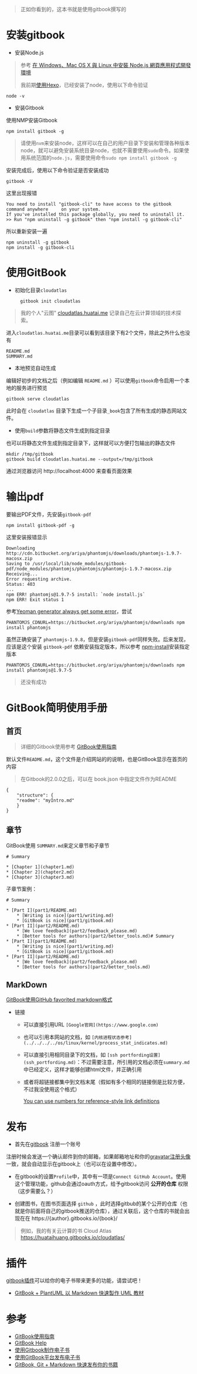 > 正如你看到的，这本书就是使用gitbook撰写的

# 安装gitbook

* 安装Node.js

> 参考 [在 Windows、Mac OS X 與 Linux 中安裝 Node.js 網頁應用程式開發環境](http://www.gtwang.org/2013/12/install-node-js-in-windows-mac-os-x-linux.html)
>
> 我前期[使用Hexo](再次使用hexo撰写博客)，已经安装了node，使用以下命令验证

    node -v

* 安装Gitbook

使用NMP安装Gitbook

    npm install gitbook -g

> 请使用`nvm`来安装node，这样可以在自己的用户目录下安装和管理各种版本node，就可以避免安装系统目录node，也就不需要使用`sudo`命令。如果使用系统范围的`node.js`，需要使用命令`sudo npm install gitbook -g`

安装完成后，使用以下命令验证是否安装成功

    gitbook -V

这里出现报错

    You need to install "gitbook-cli" to have access to the gitbook command anywhere     on your system.
    If you've installed this package globally, you need to uninstall it.
    >> Run "npm uninstall -g gitbook" then "npm install -g gitbook-cli"

所以重新安装一遍

    npm uninstall -g gitbook
    npm install -g gitbook-cli

# 使用GitBook

* 初始化目录`cloudatlas`

        gitbook init cloudatlas

> 我的个人"云图" [cloudatlas.huatai.me](http://cloudatlas.huatai.me) 记录自己在云计算领域的技术探索。

进入`cloudatlas.huatai.me`目录可以看到该目录下有2个文件，除此之外什么也没有

    README.md
    SUMMARY.md

* 本地预览自动生成

编辑好初步的文档之后（例如编辑 `README.md` ）可以使用`gitbook`命令启用一个本地的服务进行预览

    gitbook serve cloudatlas

此时会在 `cloudatlas` 目录下生成一个子目录`_book`包含了所有生成的静态网站文件。

* 使用`build`参数将静态文件生成到指定目录

也可以将静态文件生成到指定目录下，这样就可以方便打包输出的静态文件

    mkdir /tmp/gitbook
    gitbook build cloudatlas.huatai.me --output=/tmp/gitbook

通过浏览器访问 http://localhost:4000 来查看页面效果

# 输出pdf

要输出PDF文件，先安装`gitbook-pdf`

    npm install gitbook-pdf -g

这里安装报错显示

    Downloading http://cdn.bitbucket.org/ariya/phantomjs/downloads/phantomjs-1.9.7-macosx.zip
    Saving to /usr/local/lib/node_modules/gitbook-pdf/node_modules/phantomjs/phantomjs/phantomjs-1.9.7-macosx.zip
    Receiving...
    Error requesting archive.
    Status: 403
    ...
    npm ERR! phantomjs@1.9.7-5 install: `node install.js`
    npm ERR! Exit status 1

参考[Yeoman generator always get some error](http://stackoverflow.com/questions/23823319/yeoman-generator-always-get-some-error)，尝试

    PHANTOMJS_CDNURL=https://bitbucket.org/ariya/phantomjs/downloads npm install phantomjs

虽然正确安装了 `phantomjs-1.9.8`，但是安装`gitbook-pdf`同样失败。后来发现，应该是这个安装 `gitbook-pdf` 依赖安装指定版本，所以参考 [npm-install](https://docs.npmjs.com/cli/install)安装指定版本

    PHANTOMJS_CDNURL=https://bitbucket.org/ariya/phantomjs/downloads npm install phantomjs@1.9.7-5

> 还没有成功

# GitBook简明使用手册

## 首页

> 详细的Gitbook使用参考 [GitBook使用指南](GitBook使用指南)

默认文件`README.md`，这个文件是介绍网站的的说明，也是GitBook显示在首页的内容

> 在Gitbook的2.0.0之后，可以在  book.json 中指定文件作为README

    {
        "structure": {
        "readme": "myIntro.md"
        }
    }

## 章节

GitBook使用 `SUMMARY.md`来定义章节和子章节

    # Summary

    * [Chapter 1](chapter1.md) 
    * [Chapter 2](chapter2.md)
    * [Chapter 3](chapter3.md)

子章节案例：

    # Summary
    
    * [Part I](part1/README.md)
        * [Writing is nice](part1/writing.md)
        * [GitBook is nice](part1/gitbook.md)
    * [Part II](part2/README.md)
        * [We love feedback](part2/feedback_please.md)
        * [Better tools for authors](part2/better_tools.md)# Summary
    * [Part I](part1/README.md)
        * [Writing is nice](part1/writing.md)
        * [GitBook is nice](part1/gitbook.md)
    * [Part II](part2/README.md)
        * [We love feedback](part2/feedback_please.md)
        * [Better tools for authors](part2/better_tools.md)

## MarkDown

[GitBook使用GitHub favorited markdown格式](http://help.gitbook.com/format/markdown.html)

* 链接
  * 可以直接引用URL `[Google官网](https://www.google.com)`
  * 也可以引用本网站的文档，如 `[内核进程状态参考](../../../../os/linux/kernel/process_stat_indicates.md)`
  * 可以直接引用相同目录下的文档，如 `[ssh portfording设置](ssh_portfording.md)`：不过需要注意，所引用的文档必须在`summary.md`中已经定义，这样才能够创建html文件，并正确引用
  * 或者将超链接都集中到文档末尾（假如有多个相同的链接倒是比较方便，不过我没使用这个格式）
  
    [You can use numbers for reference-style link definitions][1]
	
	[1]: http://slashdot.org

# 发布

* 首先在[gitbook](https://www.gitbook.com) 注册一个账号

注册时候会发送一个确认邮件到你的邮箱，如果邮箱地址和你的[gravatar注册头像](http://en.gravatar.com/)一致，就会自动显示在gitbook上（也可以在设置中修改）。

* 在gitbook的设置`Profile`中，其中有一项是`Connect GitHub Account`。使用这个管理功能，github会通过oauth方式，给予gitbook访问 **公开的仓库** 权限（这步需要么？）

* 创建图书，在图书页面选择 `github` ，此时选择gitbub的某个公开的仓库（也就是你前面将自己的gitbook推送的仓库），通过关联后，这个仓库的书就会出现在在 https://{author}.gitbooks.io/{book}/

> 例如，我的有关云计算的书 Cloud Atlas https://huataihuang.gitbooks.io/cloudatlas/

# 插件

[gitbook插件](https://plugins.gitbook.com/)可以给你的电子书带来更多的功能，请尝试吧！

* [GitBook + PlantUML 以 Markdown 快速製作 UML 教材](http://blog.lyhdev.com/2014/12/gitbook-plantuml-markdown-uml.html)

# 参考

* [GitBook使用指南](http://wanqingwong.com/gitbook-zh/)
* [GitBook Help](https://www.gitbook.com/book/gitbookio/documentation/details)
* [使用Gitbook制作电子书](http://www.ituring.com.cn/article/127645)
* [使用GitBook平台发布电子书](http://www.ituring.com.cn/article/127744)
* [GitBook, Git + Markdown 快速发布你的书籍](http://leeluolee.github.io/2014/07/22/2014-07-22-gitbook-guide/)